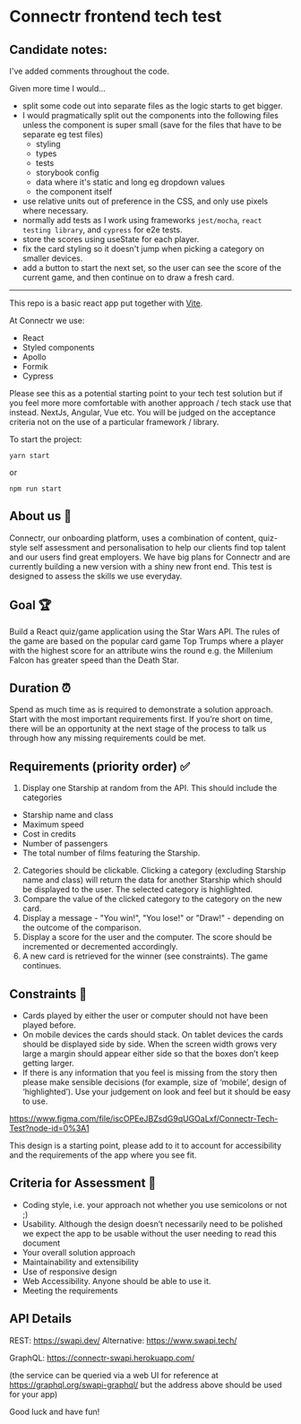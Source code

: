 # Connectr frontend tech test


## Candidate notes:

 I've added comments throughout the code.

Given more time I would...
- split some code out into separate files as the logic starts to get bigger. 
- I would pragmatically split out the components into the following files unless the component is super small (save for the files that have to be separate eg test files)
    - styling
    - types
    - tests
    - storybook config
    - data where it's static and long eg dropdown values
    - the component itself  
- use relative units out of preference in the CSS, and only use pixels where necessary.
- normally add tests as I work using frameworks `jest/mocha`, `react testing library`, and `cypress` for e2e tests.  
- store the scores using useState for each player.
- fix the card styling so it doesn't jump when picking a category on smaller devices.
- add a button to start the next set, so the user can see the score of the current game, and then continue on to draw a fresh card.  


-------

This repo is a basic react app put together with [Vite](https://vitejs.dev/).

At Connectr we use:

- React
- Styled components
- Apollo
- Formik
- Cypress

Please see this as a potential starting point to your tech test solution but if you feel more more comfortable with another approach / tech stack use that instead. NextJs, Angular, Vue etc.
You will be judged on the acceptance criteria not on the use of a particular framework / library.

To start the project:

`yarn start`

or

`npm run start`


## About us 👋

Connectr, our onboarding platform, uses a combination of content, quiz-style self assessment and personalisation to help our clients find top talent and our users find great employers. We have big plans for Connectr and are currently building a new version with a shiny new front end. This test is designed to assess the skills we use everyday.

## Goal 🏆

Build a React quiz/game application using the Star Wars API. The rules of the game are based on the popular card game Top Trumps where a player with the highest score for an attribute wins the round e.g. the Millenium Falcon has greater speed than the Death Star.

## Duration ⏰

Spend as much time as is required to demonstrate a solution approach. Start with the most important requirements first. If you’re short on time, there will be an opportunity at the next stage of the process to talk us through
how any missing requirements could be met.

## Requirements (priority order) ✅

1. Display one Starship at random from the API. This should include the categories

- Starship name and class
- Maximum speed
- Cost in credits
- Number of passengers
- The total number of films featuring the Starship.

2. Categories should be clickable. Clicking a category (excluding Starship name and class) will return the data for another Starship which should be displayed to the user. The selected category is highlighted.
3. Compare the value of the clicked category to the category on the new card.
4. Display a message - "You win!", "You lose!" or "Draw!" - depending on the outcome of the comparison.
5. Display a score for the user and the computer. The score should be incremented or decremented accordingly.
6. A new card is retrieved for the winner (see constraints). The game continues.

## Constraints 🔎

- Cards played by either the user or computer should not have been played before.
- On mobile devices the cards should stack. On tablet devices the cards should be displayed side by side. When the screen width grows very large a margin should appear either side so that the boxes don’t keep getting larger.
- If there is any information that you feel is missing from the story then please make sensible decisions (for example, size of ‘mobile’, design of ‘highlighted’). Use your judgement on look and feel but it should be easy to use.

https://www.figma.com/file/iscOPEeJBZsdG9qUGOaLxf/Connectr-Tech-Test?node-id=0%3A1

This design is a starting point, please add to it to account for accessibility and the requirements of the app where you see fit.

## Criteria for Assessment 📝

- Coding style, i.e. your approach not whether you use semicolons or not ;)
- Usability. Although the design doesn’t necessarily need to be polished we expect the
  app to be usable without the user needing to read this document
- Your overall solution approach
- Maintainability and extensibility
- Use of responsive design
- Web Accessibility. Anyone should be able to use it.
- Meeting the requirements

## API Details

REST: https://swapi.dev/
Alternative: https://www.swapi.tech/

GraphQL: https://connectr-swapi.herokuapp.com/

(the service can be queried via a web UI for reference at https://graphql.org/swapi-graphql/ but the address above should be used for your app)

Good luck and have fun!
